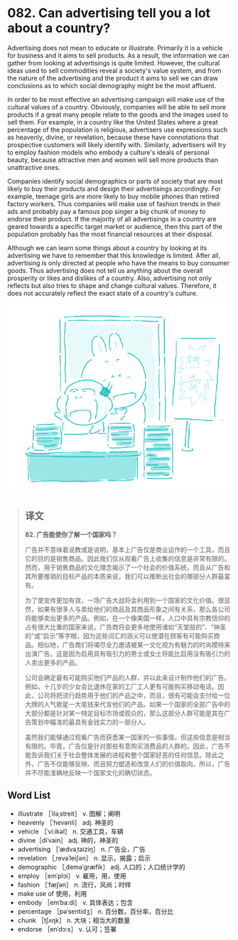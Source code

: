 # 082. Can advertising tell you a lot about a country?

Advertising does not mean to educate or illustrate. Primarily it is a vehicle for business and it aims to sell products. As a result, the information we can gather from looking at advertisings is quite limited. However, the cultural ideas used to sell commodities reveal a society's value system, and from the nature of the advertising and the product it aims to sell we can draw conclusions as to which social demography might be the most affluent.

In order to be most effective an advertising campaign will make use of the cultural values of a country. Obviously, companies will be able to sell more products if a great many people relate to the goods and the images used to sell them. For example, in a country like the United States where a great percentage of the population is religious, advertisers use expressions such as heavenly, divine, or revelation, because these have connotations that prospective customers will likely identify with. Similarly, advertisers will try to employ fashion models who embody a culture's ideals of personal beauty, because attractive men and women will sell more products than unattractive ones.

Companies identify social demographics or parts of society that are most likely to buy their products and design their advertisings accordingly. For example, teenage girls are more likely to buy mobile phones than retired factory workers. Thus companies will make use of fashion trends in their ads and probably pay a famous pop singer a big chunk of money to endorse their product. If the majority of all advertisings in a country are geared towards a specific target market or audience, then this part of the population probably has the most financial resources at their disposal.

Although we can learn some things about a country by looking at its advertising we have to remember that this knowledge is limited. After all, advertising is only directed at people who have the means to buy consumer goods. Thus advertising does not tell us anything about the overall prosperity or likes and dislikes of a country. Also, advertising not only reflects but also tries to shape and change cultural values. Therefore, it does not accurately reflect the exact state of a country's culture.

![](.gitbook/assets/toefl-ibt-high-score-essays-082.jpg)

> ## 译文
>
> **82. 广告能使你了解一个国家吗？**
>
> 广告并不意味着说教或是说明，基本上广告仅是商业运作的一个工具，而且它的目的是销售商品。因此我们仅从观看广告上收集的信息是非常有限的。然而，用于销售商品的文化理念揭示了一个社会的价值系统，而且从广告和其所要推销的目标产品的本质来说，我们可以推断出社会的哪部分人群最富有。
>
> 为了使宣传更加有效，一场广告大战将会利用到一个国家的文化价值。很显然，如果有很多人与卖给他们的商品及其商品形象之间有关系，那么各公司将能够卖出更多的产品。例如，在一个像美国一样，人口中具有宗教信仰的占有很大比重的国家来说，广告商将会更多地使用诸如“天堂般的”、“神圣的”或“启示”等字眼，因为这些词汇的涵义可以使潜在顾客有可能购买商品。相似地，广告商们将竭尽全力邀请被某一文化视为有魅力的时尚模特来出演广告。这是因为启用具有吸引力的男士或女士将能比启用没有吸引力的人卖出更多的产品。
>
> 公司会确定最有可能购买他们产品的人群，并以此来设计制作他们的广告。例如，十几岁的少女会比退休在家的工厂工人更有可能购买移动电话。因此，公司将把流行趋势用于他们的产品之中，而且，很有可能会支付给一位大牌的人气歌星一大笔钱来代言他们的产品。如果一个国家的全部广告中的大部分都是针对某一特定目标市场或观众的，那么这部分人群可能是其在广告策划中瞄准的最具有金钱实力的一部分人。
>
> 虽然我们能够通过观看广告而获悉某一国家的一些事情，但这些信息是相当有限的。毕竟，广告仅是针对那些有意购买消费品的人群的。因此，广告不能告诉我们关于社会整体发展的进程和整个国家好恶的任何信息。除此之外，广告不仅能够反映、而且努力塑造和改变人们的价值取向。所以，广告并不尽能准确地反映一个国家文化的确切状态。

## Word List

* illustrate ［ˈiləˌstreit］ v. 图解；阐明
* heavenly ［ˈhevənli］ adj. 神圣的
* vehicle ［ˈvi:ikəl］ n. 交通工具，车辆
* divine［diˈvain］ adj. 神的，神圣的
* advertising ［ˈædvəˌtaiziŋ］ n. 广告业，广告
* revelation ［ˌrevəˈleiʃən］ n. 显示，揭露；启示
* demographic ［ˌdeməˈgræfik］ adj. 人口的；人口统计学的
* employ ［emˈplɔi］ v. 雇用，用，使用
* fashion ［ˈfæʃən］ n. 流行，风尚；时样
* make use of 使用，利用
* embody ［emˈba:di］ v. 具体表达；包含
* percentage ［pəˈsentidʒ］ n. 百分数，百分率，百分比
* chunk ［tʃʌŋk］ n. 大块；相当大的数量
* endorse ［enˈdɔ:s］ v. 认可；签署 

